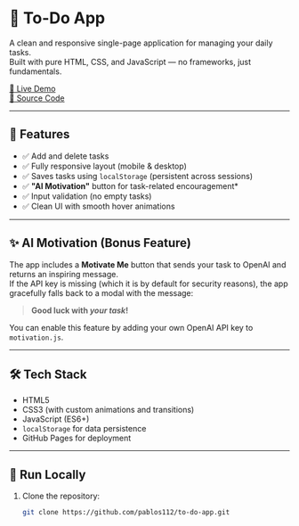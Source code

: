# 📝 To-Do App

A clean and responsive single-page application for managing your daily tasks.  
Built with pure HTML, CSS, and JavaScript — no frameworks, just fundamentals.

[🔗 Live Demo](https://pablos112.github.io/to-do-app/)  
[📁 Source Code](https://github.com/pablos112/to-do-app)

---

## 🚀 Features

- ✅ Add and delete tasks
- ✅ Fully responsive layout (mobile & desktop)
- ✅ Saves tasks using `localStorage` (persistent across sessions)
- ✅ **"AI Motivation"** button for task-related encouragement*
- ✅ Input validation (no empty tasks)
- ✅ Clean UI with smooth hover animations

---

## ✨ AI Motivation (Bonus Feature)

The app includes a **Motivate Me** button that sends your task to OpenAI and returns an inspiring message.  
If the API key is missing (which it is by default for security reasons), the app gracefully falls back to a modal with the message:

> **Good luck with _your task_!**

You can enable this feature by adding your own OpenAI API key to `motivation.js`.

---

## 🛠 Tech Stack

- HTML5  
- CSS3 (with custom animations and transitions)  
- JavaScript (ES6+)  
- `localStorage` for data persistence  
- GitHub Pages for deployment
---

## 🧪 Run Locally

1. Clone the repository:
   ```bash
   git clone https://github.com/pablos112/to-do-app.git

